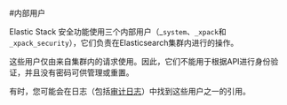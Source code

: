 #内部用户

Elastic Stack 安全功能使用三个内部用户（_`system`、`_xpack`和`_xpack_security`），它们负责在Elasticsearch集群内进行的操作。

这些用户仅由来自集群内的请求使用。因此，它们不能用于根据API进行身份验证，并且没有密码可供管理或重置。

有时，您可能会在日志（包括[审计日志]()）中找到这些用户之一的引用。